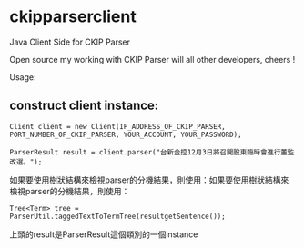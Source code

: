 # ckipparserclient
Java Client Side for CKIP Parser

Open source my working with CKIP Parser will all other developers, cheers !

Usage:

## construct client instance:
```
Client client = new Client(IP_ADDRESS_OF_CKIP_PARSER, PORT_NUMBER_OF_CKIP_PARSER, YOUR_ACCOUNT, YOUR_PASSWORD);

ParserResult result = client.parser("台新金控12月3日將召開股東臨時會進行董監改選。");
```
如果要使用樹狀結構來檢視parser的分機結果，則使用：如果要使用樹狀結構來檢視parser的分機結果，則使用：
```
Tree<Term> tree = ParserUtil.taggedTextToTermTree(resultgetSentence());
```
上頭的result是ParserResult這個類別的一個instance
